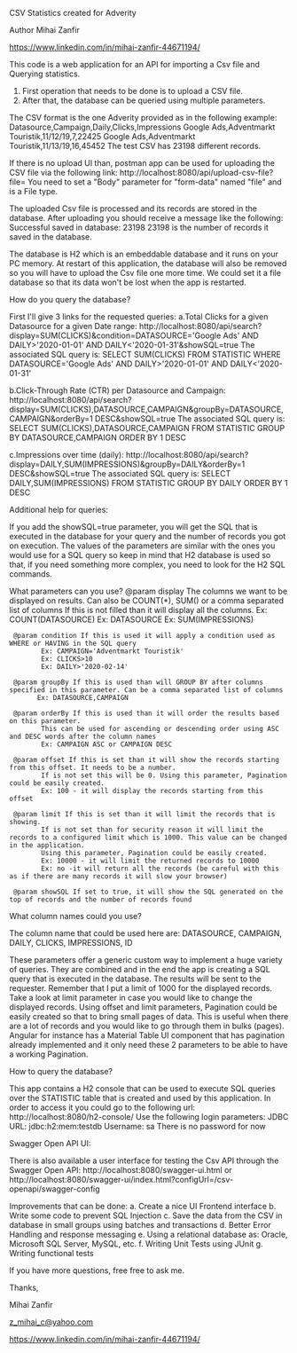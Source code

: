 CSV Statistics created for Adverity

Author Mihai Zanfir

https://www.linkedin.com/in/mihai-zanfir-44671194/


This code is a web application for an API for importing a Csv file and Querying statistics.

1. First operation that needs to be done is to upload a CSV file.
2. After that, the database can be queried using multiple parameters.

The CSV format is the one Adverity provided as in the following example:
Datasource,Campaign,Daily,Clicks,Impressions
Google Ads,Adventmarkt Touristik,11/12/19,7,22425
Google Ads,Adventmarkt Touristik,11/13/19,16,45452
The test CSV has 23198 different records.

If there is no upload UI than, postman app can be used for uploading the CSV file via the following link:
http://localhost:8080/api/upload-csv-file?file=
You need to set a "Body" parameter for "form-data" named "file" and is a File type.

The uploaded Csv file is processed and its records are stored in the database.
After uploading you should receive a message like the following: Successful saved in database: 23198
23198 is the number of records it saved in the database.

The database is H2 which is an embeddable database and it runs on your PC memory.
At restart of this application, the database will also be removed so you will have to upload the Csv file one more time.
We could set it a file database so that its data won't be lost when the app is restarted.

How do you query the database?

First I'll give 3 links for the requested queries:
a.Total Clicks for a given Datasource for a given Date range:
http://localhost:8080/api/search?display=SUM(CLICKS)&condition=DATASOURCE='Google Ads' AND DAILY>'2020-01-01' AND DAILY<'2020-01-31'&showSQL=true
The associated SQL query is:
SELECT SUM(CLICKS) FROM STATISTIC WHERE DATASOURCE='Google Ads' AND DAILY>'2020-01-01' AND DAILY<'2020-01-31'

b.Click-Through Rate (CTR) per Datasource and Campaign:
http://localhost:8080/api/search?display=SUM(CLICKS),DATASOURCE,CAMPAIGN&groupBy=DATASOURCE,CAMPAIGN&orderBy=1 DESC&showSQL=true
The associated SQL query is:
SELECT SUM(CLICKS),DATASOURCE,CAMPAIGN FROM STATISTIC GROUP BY DATASOURCE,CAMPAIGN ORDER BY 1 DESC

c.Impressions over time (daily):
http://localhost:8080/api/search?display=DAILY,SUM(IMPRESSIONS)&groupBy=DAILY&orderBy=1 DESC&showSQL=true
The associated SQL query is:
SELECT DAILY,SUM(IMPRESSIONS) FROM STATISTIC GROUP BY DAILY ORDER BY 1 DESC

Additional help for queries:

If you add the showSQL=true parameter, you will get the SQL that is executed in the database for your query
and the number of records you got on execution.
The values of the parameters are similar with the ones you would use for a SQL query so keep in mind that H2 database is used so that, if you need something more complex, you need to look for the H2 SQL commands.

What parameters can you use?
	 @param display The columns we want to be displayed on results. Can also be COUNT(*), SUM() or a comma separated list of columns
	  		If this is not filled than it will display all the columns.
	  		Ex: COUNT(DATASOURCE)
	  		Ex: DATASOURCE
	  		Ex: SUM(IMPRESSIONS)
	  
	 @param condition If this is used it will apply a condition used as WHERE or HAVING in the SQL query
	  		Ex: CAMPAIGN='Adventmarkt Touristik'
	  		Ex: CLICKS>10
	  		Ex: DAILY>'2020-02-14'
	  
	 @param groupBy If this is used than will GROUP BY after columns specified in this parameter. Can be a comma separated list of columns
	       Ex: DATASOURCE,CAMPAIGN
	       
	 @param orderBy If this is used than it will order the results based on this parameter.
	  		This can be used for ascending or descending order using ASC and DESC words after the column names 
	  		Ex: CAMPAIGN ASC or CAMPAIGN DESC
	  
	 @param offset If this is set than it will show the records starting from this offset. It needs to be a number.
	  		If is not set this will be 0. Using this parameter, Pagination could be easily created.
	  		Ex: 100 - it will display the records starting from this offset
	  
	 @param limit If this is set than it will limit the records that is showing.
	  		If is not set than for security reason it will limit the records to a configured limit which is 1000. This value can be changed in the application.
	  		Using this parameter, Pagination could be easily created.
	  		Ex: 10000 - it will limit the returned records to 10000
	  		Ex: no -it will return all the records (be careful with this as if there are many records it will slow your browser)
	  
	 @param showSQL If set to true, it will show the SQL generated on the top of records and the number of records found

What column names could you use?

The column name that could be used here are: DATASOURCE, CAMPAIGN, DAILY, CLICKS, IMPRESSIONS, ID

These parameters offer a generic custom way to implement a huge variety of queries.
They are combined and in the end the app is creating a SQL query that is executed in the database.
The results will be sent to the requester.
Remember that I put a limit of 1000 for the displayed records.
Take a look at limit parameter in case you would like to change the displayed records.
Using offset and limit parameters, Pagination could be easily created so that to bring small pages of data.
This is useful when there are a lot of records and you would like to go through them in bulks (pages).
Angular for instance has a Material Table UI component that has pagination already implemented and it only need these 2 parameters to be able to have a working Pagination.

How to query the database?

This app contains a H2 console that can be used to execute SQL queries over the STATISTIC table that is created and used by this application.
In order to access it you could go to the following url:
http://localhost:8080/h2-console/
Use the following login parameters:
JDBC URL: jdbc:h2:mem:testdb
Username: sa
There is no password for now

Swagger Open API UI:

There is also available a user interface for testing the Csv API through the Swagger Open API:
http://localhost:8080/swagger-ui.html
or
http://localhost:8080/swagger-ui/index.html?configUrl=/csv-openapi/swagger-config

Improvements that can be done:
a. Create a nice UI Frontend interface
b. Write some code to prevent SQL Injection
c. Save the data from the CSV in database in small groups using batches and transactions
d. Better Error Handling and response messaging
e. Using a relational database as: Oracle, Microsoft SQL Server, MySQL, etc.
f. Writing Unit Tests using JUnit
g. Writing functional tests

If you have more questions, free free to ask me.

Thanks,

Mihai Zanfir

z_mihai_c@yahoo.com

https://www.linkedin.com/in/mihai-zanfir-44671194/
